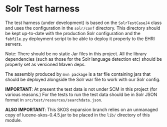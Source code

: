 # Solr Test harness

The test harness (under development) is based on the `SolrTestCaseJ4` class and uses the configuration in the
`solr/conf` directory. This directory should be kept up-to-date with the production Solr configuration and the
`fabfile.py` deployment script to be able to deploy it properly to the EHRI servers.

Note: There should be no static Jar files in this project. All the library dependencies (such as those for
the Solr language detection etc) should be properly set as versioned Maven deps.

The assembly produced by `mvn package` is a tar file containing jars that should be deployed alongside the
Solr war file to work with our Solr config.

**IMPORTANT**: At present the test data is not under SCM in this project (for various reasons.) For the tests to run
the test data should be in Solr JSON format in `src/test/resources/searchdata.json`.

**ALSO IMPORTANT**: This SKOS expansion branch relies on an unmanaged copy of lucene-skos-0.4.5.jar to be placed
in the `lib/` directory of this module.

